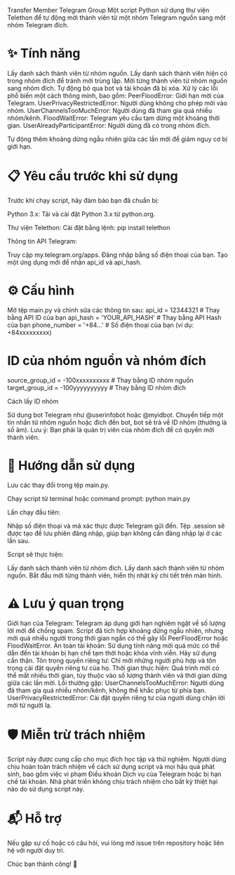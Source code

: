 Transfer Member Telegram Group
Một script Python sử dụng thư viện Telethon để tự động mời thành viên từ một nhóm Telegram nguồn sang một nhóm Telegram đích.


# ✨ Tính năng

Lấy danh sách thành viên từ nhóm nguồn.
Lấy danh sách thành viên hiện có trong nhóm đích để tránh mời trùng lặp.
Mời từng thành viên từ nhóm nguồn sang nhóm đích.
Tự động bỏ qua bot và tài khoản đã bị xóa.
Xử lý các lỗi phổ biến một cách thông minh, bao gồm:
PeerFloodError: Giới hạn mời của Telegram.
UserPrivacyRestrictedError: Người dùng không cho phép mời vào nhóm.
UserChannelsTooMuchError: Người dùng đã tham gia quá nhiều nhóm/kênh.
FloodWaitError: Telegram yêu cầu tạm dừng một khoảng thời gian.
UserAlreadyParticipantError: Người dùng đã có trong nhóm đích.


Tự động thêm khoảng dừng ngẫu nhiên giữa các lần mời để giảm nguy cơ bị giới hạn.

# 📋 Yêu cầu trước khi sử dụng
Trước khi chạy script, hãy đảm bảo bạn đã chuẩn bị:

Python 3.x: Tải và cài đặt Python 3.x từ python.org.

Thư viện Telethon: Cài đặt bằng lệnh:
pip install telethon


Thông tin API Telegram:

Truy cập my.telegram.org/apps.
Đăng nhập bằng số điện thoại của bạn.
Tạo một ứng dụng mới để nhận api_id và api_hash.



# ⚙️ Cấu hình
Mở tệp main.py và chỉnh sửa các thông tin sau:
api_id = 12344321  # Thay bằng API ID của bạn
api_hash = 'YOUR_API_HASH'  # Thay bằng API Hash của bạn
phone_number = '+84...'  # Số điện thoại của bạn (ví dụ: +84xxxxxxxxx)

# ID của nhóm nguồn và nhóm đích
source_group_id = -100xxxxxxxxxx  # Thay bằng ID nhóm nguồn
target_group_id = -100yyyyyyyyyy  # Thay bằng ID nhóm đích

Cách lấy ID nhóm

Sử dụng bot Telegram như @userinfobot hoặc @myidbot.
Chuyển tiếp một tin nhắn từ nhóm nguồn hoặc đích đến bot, bot sẽ trả về ID nhóm (thường là số âm).
Lưu ý: Bạn phải là quản trị viên của nhóm đích để có quyền mời thành viên.

# 🚀 Hướng dẫn sử dụng

Lưu các thay đổi trong tệp main.py.

Chạy script từ terminal hoặc command prompt:
python main.py


Lần chạy đầu tiên:

Nhập số điện thoại và mã xác thực được Telegram gửi đến.
Tệp .session sẽ được tạo để lưu phiên đăng nhập, giúp bạn không cần đăng nhập lại ở các lần sau.


Script sẽ thực hiện:

Lấy danh sách thành viên từ nhóm đích.
Lấy danh sách thành viên từ nhóm nguồn.
Bắt đầu mời từng thành viên, hiển thị nhật ký chi tiết trên màn hình.



# ⚠️ Lưu ý quan trọng

Giới hạn của Telegram: Telegram áp dụng giới hạn nghiêm ngặt về số lượng lời mời để chống spam. Script đã tích hợp khoảng dừng ngẫu nhiên, nhưng mời quá nhiều người trong thời gian ngắn có thể gây lỗi PeerFloodError hoặc FloodWaitError.
An toàn tài khoản: Sử dụng tính năng mời quá mức có thể dẫn đến tài khoản bị hạn chế tạm thời hoặc khóa vĩnh viễn. Hãy sử dụng cẩn thận.
Tôn trọng quyền riêng tư: Chỉ mời những người phù hợp và tôn trọng cài đặt quyền riêng tư của họ.
Thời gian thực hiện: Quá trình mời có thể mất nhiều thời gian, tùy thuộc vào số lượng thành viên và thời gian dừng giữa các lần mời.
Lỗi thường gặp:
UserChannelsTooMuchError: Người dùng đã tham gia quá nhiều nhóm/kênh, không thể khắc phục từ phía bạn.
UserPrivacyRestrictedError: Cài đặt quyền riêng tư của người dùng chặn lời mời từ người lạ.



# 🛡️ Miễn trừ trách nhiệm
Script này được cung cấp cho mục đích học tập và thử nghiệm. Người dùng chịu hoàn toàn trách nhiệm về cách sử dụng script và mọi hậu quả phát sinh, bao gồm việc vi phạm Điều khoản Dịch vụ của Telegram hoặc bị hạn chế tài khoản. Nhà phát triển không chịu trách nhiệm cho bất kỳ thiệt hại nào do sử dụng script này.
# 📬 Hỗ trợ
Nếu gặp sự cố hoặc có câu hỏi, vui lòng mở issue trên repository hoặc liên hệ với người duy trì.

Chúc bạn thành công! 🚀
